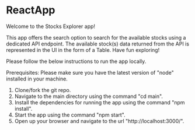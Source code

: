 # ReactApp

Welcome to the Stocks Explorer app! 

This app offers the search option to search for the 
available stocks using a dedicated API endpoint. The available stock(s) data returned 
from the API is represented in the UI in the form of a Table. Have fun exploring!

Please follow the below instructions to run the
app locally.

Prerequisites: Please make sure you have the latest version of "node" installed in your machine. 

1. Clone/fork the git repo.
2. Navigate to the main directory using the command "cd main".
3. Install the dependencies for running the app using 
the command "npm install".
4. Start the app using the command "npm start".
5. Open up your browser and navigate to the url "http://localhost:3000/".